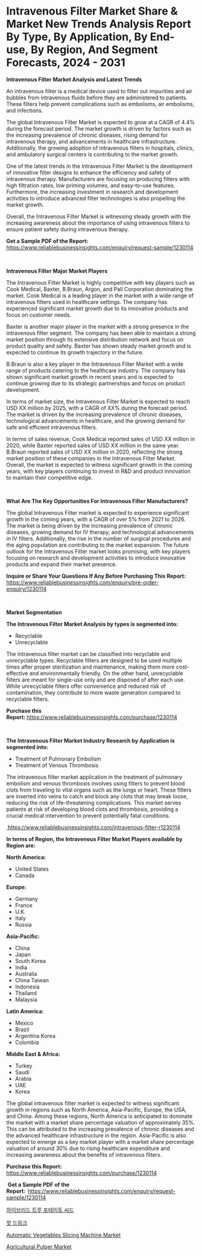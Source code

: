 <p><h1>Intravenous Filter Market Share & Market New Trends Analysis Report By Type, By Application, By End-use, By Region, And Segment Forecasts, 2024 - 2031</h1></p><p><strong>Intravenous Filter Market Analysis and Latest Trends</strong></p>
<p><p>An intravenous filter is a medical device used to filter out impurities and air bubbles from intravenous fluids before they are administered to patients. These filters help prevent complications such as embolisms, air embolisms, and infections.</p><p>The global Intravenous Filter Market is expected to grow at a CAGR of 4.4% during the forecast period. The market growth is driven by factors such as the increasing prevalence of chronic diseases, rising demand for intravenous therapy, and advancements in healthcare infrastructure. Additionally, the growing adoption of intravenous filters in hospitals, clinics, and ambulatory surgical centers is contributing to the market growth.</p><p>One of the latest trends in the Intravenous Filter Market is the development of innovative filter designs to enhance the efficiency and safety of intravenous therapy. Manufacturers are focusing on producing filters with high filtration rates, low priming volumes, and easy-to-use features. Furthermore, the increasing investment in research and development activities to introduce advanced filter technologies is also propelling the market growth.</p><p>Overall, the Intravenous Filter Market is witnessing steady growth with the increasing awareness about the importance of using intravenous filters to ensure patient safety during intravenous therapy.</p></p>
<p><strong>Get a Sample PDF of the Report:&nbsp;</strong> <a href="https://www.reliablebusinessinsights.com/enquiry/request-sample/1230114">https://www.reliablebusinessinsights.com/enquiry/request-sample/1230114</a></p>
<p>&nbsp;</p>
<p><strong>Intravenous Filter Major Market Players</strong></p>
<p><p>The Intravenous Filter Market is highly competitive with key players such as Cook Medical, Baxter, B.Braun, Argon, and Pall Corporation dominating the market. Cook Medical is a leading player in the market with a wide range of intravenous filters used in healthcare settings. The company has experienced significant market growth due to its innovative products and focus on customer needs.</p><p>Baxter is another major player in the market with a strong presence in the intravenous filter segment. The company has been able to maintain a strong market position through its extensive distribution network and focus on product quality and safety. Baxter has shown steady market growth and is expected to continue its growth trajectory in the future.</p><p>B.Braun is also a key player in the Intravenous Filter Market with a wide range of products catering to the healthcare industry. The company has shown significant market growth in recent years and is expected to continue growing due to its strategic partnerships and focus on product development.</p><p>In terms of market size, the Intravenous Filter Market is expected to reach USD XX million by 2025, with a CAGR of XX% during the forecast period. The market is driven by the increasing prevalence of chronic diseases, technological advancements in healthcare, and the growing demand for safe and efficient intravenous filters.</p><p>In terms of sales revenue, Cook Medical reported sales of USD XX million in 2020, while Baxter reported sales of USD XX million in the same year. B.Braun reported sales of USD XX million in 2020, reflecting the strong market position of these companies in the Intravenous Filter Market. Overall, the market is expected to witness significant growth in the coming years, with key players continuing to invest in R&D and product innovation to maintain their competitive edge.</p></p>
<p>&nbsp;</p>
<p><strong>What Are The Key Opportunities For Intravenous Filter Manufacturers?</strong></p>
<p><p>The global Intravenous Filter market is expected to experience significant growth in the coming years, with a CAGR of over 5% from 2021 to 2026. The market is being driven by the increasing prevalence of chronic diseases, growing demand for IV therapy, and technological advancements in IV filters. Additionally, the rise in the number of surgical procedures and the aging population are contributing to the market expansion. The future outlook for the Intravenous Filter market looks promising, with key players focusing on research and development activities to introduce innovative products and expand their market presence.</p></p>
<p><strong>Inquire or Share Your Questions If Any Before Purchasing This Report:</strong> <a href="https://www.reliablebusinessinsights.com/enquiry/pre-order-enquiry/1230114">https://www.reliablebusinessinsights.com/enquiry/pre-order-enquiry/1230114</a></p>
<p>&nbsp;</p>
<p><strong>Market Segmentation</strong></p>
<p><strong>The Intravenous Filter Market Analysis by types is segmented into:</strong></p>
<p><ul><li>Recyclable</li><li>Unrecyclable</li></ul></p>
<p><p>The intravenous filter market can be classified into recyclable and unrecyclable types. Recyclable filters are designed to be used multiple times after proper sterilization and maintenance, making them more cost-effective and environmentally friendly. On the other hand, unrecyclable filters are meant for single-use only and are disposed of after each use. While unrecyclable filters offer convenience and reduced risk of contamination, they contribute to more waste generation compared to recyclable filters.</p></p>
<p><strong>Purchase this Report:&nbsp;</strong><a href="https://www.reliablebusinessinsights.com/purchase/1230114">https://www.reliablebusinessinsights.com/purchase/1230114</a></p>
<p>&nbsp;</p>
<p><strong>The Intravenous Filter Market Industry Research by Application is segmented into:</strong></p>
<p><ul><li>Treatment of Pulmonary Embolism</li><li>Treatment of Venous Thrombosis</li></ul></p>
<p><p>The intravenous filter market application in the treatment of pulmonary embolism and venous thrombosis involves using filters to prevent blood clots from traveling to vital organs such as the lungs or heart. These filters are inserted into veins to catch and block any clots that may break loose, reducing the risk of life-threatening complications. This market serves patients at risk of developing blood clots and thrombosis, providing a crucial medical intervention to prevent potentially fatal conditions.</p></p>
<p><a href="https://www.reliablebusinessinsights.com/intravenous-filter-r1230114">&nbsp;https://www.reliablebusinessinsights.com/intravenous-filter-r1230114</a></p>
<p><strong>In terms of Region, the Intravenous Filter Market Players available by Region are:</strong></p>
<p>
    <p> <strong> North America: </strong>
        <ul>
            <li>United States</li>
            <li>Canada</li>
        </ul>
        </p> 
    <p> <strong> Europe: </strong>
        <ul>
            <li>Germany</li>
            <li>France</li>
            <li>U.K.</li>
            <li>Italy</li>
            <li>Russia</li>
        </ul>
        </p> 
    <p> <strong> Asia-Pacific: </strong>
        <ul>
            <li>China</li>
            <li>Japan</li>
            <li>South Korea</li>
            <li>India</li>
            <li>Australia</li>
            <li>China Taiwan</li>
            <li>Indonesia</li>
            <li>Thailand</li>
            <li>Malaysia</li>
        </ul>
        </p> 
    <p> <strong> Latin America: </strong>
        <ul>
            <li>Mexico</li>
            <li>Brazil</li>
            <li>Argentina Korea</li>
            <li>Colombia</li>
        </ul>
        </p> 
    <p> <strong> Middle East & Africa: </strong>
        <ul>
            <li>Turkey</li>
            <li>Saudi</li>
            <li>Arabia</li>
            <li>UAE</li>
            <li>Korea</li>
        </ul>
    </p>
    </p>
<p><p>The global intravenous filter market is expected to witness significant growth in regions such as North America, Asia-Pacific, Europe, the USA, and China. Among these regions, North America is anticipated to dominate the market with a market share percentage valuation of approximately 35%. This can be attributed to the increasing prevalence of chronic diseases and the advanced healthcare infrastructure in the region. Asia-Pacific is also expected to emerge as a key market player with a market share percentage valuation of around 30% due to rising healthcare expenditure and increasing awareness about the benefits of intravenous filters.</p></p>
<p><strong>Purchase this Report: </strong><a href="https://www.reliablebusinessinsights.com/purchase/1230114">https://www.reliablebusinessinsights.com/purchase/1230114</a></p>
<p>&nbsp;<strong>Get a Sample PDF of the Report:&nbsp;&nbsp;</strong><a href="https://www.reliablebusinessinsights.com/enquiry/request-sample/1230114">https://www.reliablebusinessinsights.com/enquiry/request-sample/1230114</a></p>
<p><strong></strong></p>
<p><p><a href="https://github.com/rrmadityapu/Market-Research-Report-List-1/blob/main/5113891181464.md">하이브리드 트루 포테이토 씨드</a></p><p><a href="https://github.com/vanessagrant665567/Market-Research-Report-List-1/blob/main/7465195181463.md">핫 드링크</a></p><p><a href="https://github.com/YashRP12/Market-Research-Report-List-5/blob/main/automatic-vegetables-slicing-machine-market.md">Automatic Vegetables Slicing Machine Market</a></p><p><a href="https://github.com/nandosuryapratama/Market-Research-Report-List-1/blob/main/agricultural-pulper-market.md">Agricultural Pulper Market</a></p></p>